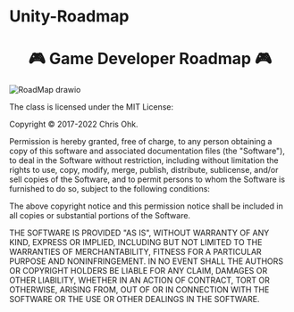 # Unity-Roadmap

<div id="header" align="center">
	<h1>🎮 Game Developer Roadmap 🎮</h1>
</div>
  
![RoadMap drawio](https://github.com/Kelkhaun/Unity-Roadmap/assets/80789057/423ea8ab-adbe-4770-9231-3f1f6061068e)

</div>


<div id="header" align="center">

</div>
  
The class is licensed under the MIT License:

Copyright © 2017-2022 Chris Ohk.

Permission is hereby granted, free of charge, to any person obtaining a copy of this software and associated documentation files (the "Software"), to deal in the Software without restriction, including without limitation the rights to use, copy, modify, merge, publish, distribute, sublicense, and/or sell copies of the Software, and to permit persons to whom the Software is furnished to do so, subject to the following conditions:

The above copyright notice and this permission notice shall be included in all copies or substantial portions of the Software.

THE SOFTWARE IS PROVIDED "AS IS", WITHOUT WARRANTY OF ANY KIND, EXPRESS OR IMPLIED, INCLUDING BUT NOT LIMITED TO THE WARRANTIES OF MERCHANTABILITY, FITNESS FOR A PARTICULAR PURPOSE AND NONINFRINGEMENT. IN NO EVENT SHALL THE AUTHORS OR COPYRIGHT HOLDERS BE LIABLE FOR ANY CLAIM, DAMAGES OR OTHER LIABILITY, WHETHER IN AN ACTION OF CONTRACT, TORT OR OTHERWISE, ARISING FROM, OUT OF OR IN CONNECTION WITH THE SOFTWARE OR THE USE OR OTHER DEALINGS IN THE SOFTWARE.
</div>

